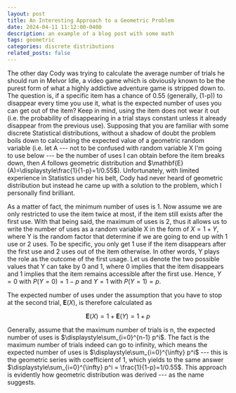 ```yaml
---
layout: post
title: An Interesting Approach to a Geometric Problem
date: 2024-04-11 11:12:00-0400
description: an example of a blog post with some math
tags: geometric
categories: discrete distributions
related_posts: false
---
```

The other day Cody was trying to calculate the average number of trials he should run in Melvor Idle, a video game which is obviously known to be the purest form of what a highly addictive adventure game is stripped down to. The question is, if a specific item has a chance of 0.55 (generally, (1-p)) to disappear every time you use it, what is the expected number of uses you can get out of the item? Keep in mind, using the item does not wear it out (i.e. the probability of disappearing in a trial stays constant unless it already disappear from the previous use). Supposing that you are familiar with some discrete Statistical distributions, without a shadow of doubt the problem boils down to calculating the expected value of a geometric random variable (i.e. let A --- not to be confused with random variable X I'm going to use below --- be the number of uses I can obtain before the item breaks down, then $A$ follows geometric distribution and $\mathbf{E}(A)=\displaystyle\frac{1}{1-p}=1/0.55$). Unfortunately, with limited experience in Statistics under his belt, Cody had never heard of geometric distribution but instead he came up with a solution to the problem, which I personally find brilliant.

As a matter of fact, the minimum number of uses is 1. Now assume we are only restricted to use the item twice at most, if the item still exists after the first use. With that being said, the maximum of uses is 2, thus it allows us to write the number of uses as a random variable X in the form of $X = 1 + Y$, where Y is the random factor that determine if we are going to end up with 1 use or 2 uses. To be specific, you only get 1 use if the item disappears after the first use and 2 uses out of the item otherwise. In other words, Y plays the role as the outcome of the first usage. Let us denote the two possible values that Y can take by 0 and 1, where 0 implies that the item disappears and 1 implies that the item remains accessible after the first use. Hence, $Y = 0$ with $P(Y=0) = 1-p$ and $Y=1$ with $P(Y=1) = p$. 

The expected number of uses under the assumption that you have to stop at the second trial, $\mathbf{E}(X)$, is therefore calculated as

$$\mathbf{E}(X) = 1+\mathbf{E}(Y)= 1 + p$$

Generally, assume that the maximum number of trials is n, the expected number of uses is $\displaystyle\sum_{i=0}^{n-1} p^i$. The fact is the maximum number of trials indeed can go to infinity, which means the expected number of uses is $\displaystyle\sum_{i=0}^{\infty} p^i$ --- this is the geometric series with coefficient of 1, which yields to the same answer $\displaystyle\sum_{i=0}^{\infty} p^i = \frac{1}{1-p}=1/0.55$. This approach is evidently how geometric distribution was derived --- as the name suggests.


